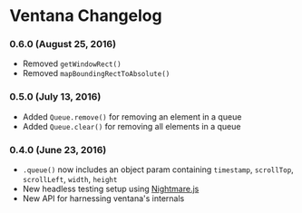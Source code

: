 # Ventana Changelog

### 0.6.0 (August 25, 2016)

  - Removed `getWindowRect()`
  - Removed `mapBoundingRectToAbsolute()`

### 0.5.0 (July 13, 2016)

  - Added `Queue.remove()` for removing an element in a queue
  - Added `Queue.clear()` for removing all elements in a queue

### 0.4.0 (June 23, 2016)

  - `.queue()` now includes an object param containing `timestamp`, `scrollTop`, `scrollLeft`, `width`, `height`
  - New headless testing setup using [Nightmare.js](http://www.nightmarejs.org/)
  - New API for harnessing ventana's internals

